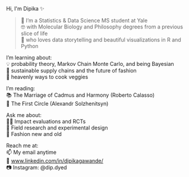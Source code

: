 
Hi, I'm Dipika ✨ 

> 🔭 I’m a Statistics & Data Science MS student at Yale  
🤓 with Molecular Biology and Philosophy degrees from a previous slice of life   
💖 who loves data storytelling and beautiful visualizations in R and Python    

I’m learning about:  
💡 probability theory, Markov Chain Monte Carlo, and being Bayesian  
🌱 sustainable supply chains and the future of fashion  
🍅 heavenly ways to cook veggies  

I’m reading:  
📚 The Marriage of Cadmus and Harmony (Roberto Calasso)  
💂 The First Circle (Alexandr Solzhenitsyn)   

Ask me about:  
👩‍🔬 Impact evaluations and RCTs  
📖 Field research and experimental design  
👗 Fashion new and old
 
Reach me at:  
📫 My email anytime  
🤝 www.linkedin.com/in/dipikagawande/  
📷 Instagram: @dip.dyed  
